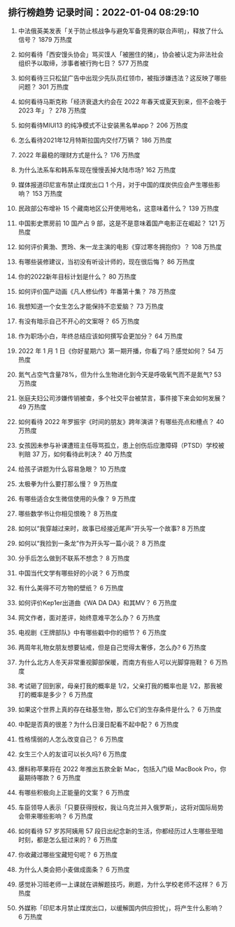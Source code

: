 
## 排行榜趋势 记录时间：2022-01-04 08:29:10
  
  1. 中法俄英美发表「关于防止核战争与避免军备竞赛的联合声明」，释放了什么信号？ 1879 万热度
    
  2. 如何看待「西安馒头协会」骂买馍人「被圈住的猪」，协会被认定为非法社会组织予以取缔，涉事者被行拘七日？ 577 万热度
    
  3. 如何看待三只松鼠广告中出现少先队员红领巾，被指涉嫌违法？这反映了哪些问题？ 301 万热度
    
  4. 如何看待马斯克称「经济衰退大约会在 2022 年春天或夏天到来，但不会晚于 2023 年」？ 278 万热度
    
  5. 如何看待MIUI13 的纯净模式不让安装黑名单app？ 206 万热度
    
  6. 怎么看待2021年12月特斯拉国内交付7万辆？ 186 万热度
    
  7. 2022 年最稳的理财方式是什么？ 176 万热度
    
  8. 为什么法系车和韩系车现在慢慢丢掉大陆市场? 162 万热度
    
  9. 媒体报道印尼宣布禁止煤炭出口 1 个月，对于中国的煤炭供应会产生哪些影响？ 153 万热度
    
  10. 民政部公布增补 15 个藏南地区公开使用地名，这意味着什么？ 139 万热度
    
  11. 中国影史票房前 10 国产占 9 部，这是不是意味着国产电影正在崛起？ 121 万热度
    
  12. 如何评价黄渤、贾玲、朱一龙主演的电影《穿过寒冬拥抱你》？ 108 万热度
    
  13. 有哪些装修建议，当初没有听设计师的，现在很后悔？ 86 万热度
    
  14. 你的2022新年目标计划是什么？ 80 万热度
    
  15. 如何评价国产动画《凡人修仙传》年番第十集？ 78 万热度
    
  16. 我想知道一个女生怎么才能保持不恋爱脑？ 73 万热度
    
  17. 有没有暗示自己不开心的文案呀？ 65 万热度
    
  18. 作为职场小白，年终总结应该如何撰写会更加分？ 64 万热度
    
  19. 2022 年 1 月 1 日《你好星期六》第一期开播，你看了吗？感觉如何？ 54 万热度
    
  20. 氮气占空气含量78%，但为什么生物进化到今天是呼吸氧气而不是氮气? 53 万热度
    
  21. 张庭夫妇公司涉嫌传销被查，多个社交平台被禁言，事件接下来会如何发展？ 49 万热度
    
  22. 如何看待 2022 年罗振宇《时间的朋友》跨年演讲？有哪些亮点和槽点？ 40 万热度
    
  23. 女孩因未参与补课遭班主任辱骂孤立，患上创伤后应激障碍（PTSD）学校被判赔 37 万，如何看待此判决？ 40 万热度
    
  24. 给孩子讲题为什么容易急眼？ 10 万热度
    
  25. 太极拳为什么要打那么慢？ 9 万热度
    
  26. 有哪些适合女生微信使用的头像？ 9 万热度
    
  27. 哪些数学书让你相见恨晚？ 8 万热度
    
  28. 如何以“我穿越过来时，故事已经接近尾声”开头写一个故事? 8 万热度
    
  29. 如何以“我捡到一条龙”作为开头写一篇小说？ 8 万热度
    
  30. 分手后怎么做到不联系不想念？ 8 万热度
    
  31. 中国当代文学有哪些好的小说？ 6 万热度
    
  32. 有什么美得不可方物的壁纸？ 6 万热度
    
  33. 如何评价Kep1er出道曲《WA DA DA》和其MV？ 6 万热度
    
  34. 网文作者，面对差评，始终意难平怎么办？ 6 万热度
    
  35. 电视剧《王牌部队》中有哪些戳中你的细节？ 6 万热度
    
  36. 两周年礼物女朋友想要钻戒，但是自己觉得太奢侈，怎么办? 6 万热度
    
  37. 为什么北方人冬天非常重视脚部保暖，而南方有些人可以光脚穿拖鞋？ 6 万热度
    
  38. 考试砸了回到家，母亲打我的概率是 1/2，父亲打我的概率也是 1/2，那我被打的概率是多少？ 6 万热度
    
  39. 如果这个世界上真的存在硅基生物，那么它们的生存条件是什么？ 6 万热度
    
  40. 中配是否真的很差？为什么日漫日配看不起中配？ 6 万热度
    
  41. 性格懦弱的人怎么改变自己？ 6 万热度
    
  42. 女生三个人的友谊可以长久吗? 6 万热度
    
  43. 爆料称苹果将在 2022 年推出五款全新 Mac，包括入门级 MacBook Pro，你最期待哪款？ 6 万热度
    
  44. 有哪些积极向上正能量的文案？ 6 万热度
    
  45. 车臣领导人表示「只要获得授权，我让乌克兰并入俄罗斯」，这将对国际局势会带来哪些影响？ 6 万热度
    
  46. 如何看待 57 岁苏阿姨用 57 段日出纪念新的生活，你都经历过人生哪些至暗时刻，都是怎么挺过来的？ 6 万热度
    
  47. 你收藏过哪些宝藏短句呢？ 6 万热度
    
  48. 为什么人类会把小麦做成面条？ 6 万热度
    
  49. 感觉补习班老师一上课就在讲解题技巧，刷题，为什么学校老师不这样？ 6 万热度
    
  50. 外媒称「印尼本月禁止煤炭出口，以缓解国内供应担忧」，将产生什么影响？ 6 万热度
    
